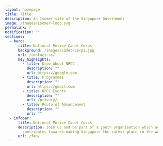 ```yaml
---
layout: homepage
title: Title
description: An Isomer site of the Singapore Government
image: /images/isomer-logo.svg
permalink: /
notification: ""
sections:
  - hero:
      title: National Police Cadet Corps
      background: /images/cadet-corps.jpg
      url: /contact-us/
      key_highlights:
        - title: Know About NPCC
          description: ""
          url: https://google.com
        - title: Programmes
          description: ""
          url: https://gmail.com
        - title: NPCC Events
          description: ""
          url: /privacy/
        - title: Route of Advancement
          description: ""
          url: ""
  - infobar:
      title: National Police Cadet Corps
      description: Join us and be part of a youth organisation which actively
        contributes towards making Singapore the safest place in the world!
      url: /faq/
---
```

